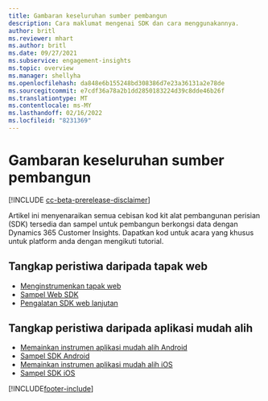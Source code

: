 ```yaml
---
title: Gambaran keseluruhan sumber pembangun
description: Cara maklumat mengenai SDK dan cara menggunakannya.
author: britl
ms.reviewer: mhart
ms.author: britl
ms.date: 09/27/2021
ms.subservice: engagement-insights
ms.topic: overview
ms.manager: shellyha
ms.openlocfilehash: da848e6b155248bd308386d7e23a36131a2e78de
ms.sourcegitcommit: e7cdf36a78a2b1dd2850183224d39c8dde46b26f
ms.translationtype: MT
ms.contentlocale: ms-MY
ms.lasthandoff: 02/16/2022
ms.locfileid: "8231369"
---
```

# <a name="developer-resources-overview"></a>Gambaran keseluruhan sumber pembangun

[!INCLUDE [cc-beta-prerelease-disclaimer](includes/cc-beta-prerelease-disclaimer.md)]

Artikel ini menyenaraikan semua cebisan kod kit alat pembangunan perisian (SDK) tersedia dan sampel untuk pembangun berkongsi data dengan Dynamics 365 Customer Insights. Dapatkan kod untuk acara yang khusus untuk platform anda dengan mengikuti tutorial.

## <a name="capture-events-from-websites"></a>Tangkap peristiwa daripada tapak web

- [Menginstrumenkan tapak web](instrument-website.md)
- [Sampel Web SDK](websdk-sample.md)
- [Pengalatan SDK web lanjutan](advanced-SDK-implementation.md)

## <a name="capture-events-from-mobile-apps"></a>Tangkap peristiwa daripada aplikasi mudah alih

- [Memainkan instrumen aplikasi mudah alih Android](get-started-android.md)
- [Sampel SDK Android](androidsdk-sample.md)
- [Memainkan instrumen aplikasi mudah alih iOS](get-started-ios.md)
- [Sampel SDK iOS](iossdk-sample.md)

[!INCLUDE[footer-include](../includes/footer-banner.md)]
